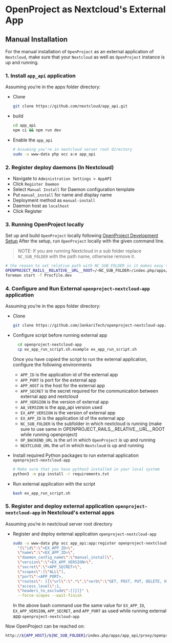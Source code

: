 # OpenProject as Nextcloud's External App

## Manual Installation
For the manual installation of `OpenProject` as an external application of `Nextcloud`, make sure that your `Nextcloud` as well as `OpenProject` instance is up and running.

### 1. Install `app_api` application

Assuming you’re in the apps folder directory:

- Clone
	```bash
	git clone https://github.com/nextcloud/app_api.git
	```
- build
   ```bash
   cd app_api
   npm ci && npm run dev
    ```
- Enable the `app_api`
	```bash
	# Assuming you’re in nextcloud server root directory
	sudo -u www-data php occ a:e app_api
	```
 
### 2. Register deploy daemons (In Nextcloud)

- Navigate to `Administration Settings > AppAPI`
- Click `Register Daemon`
- Select `Manual Install` for Daemon configuration template
- Put `manual_install` for name and display name
- Deployment method as `manual-install`
- Daemon host as `localhost`
- Click Register

### 3. Running OpenProject locally
Set up and build `OpenProject` locally following [OpenProject Development Setup](https://www.openproject.org/docs/development/development-environment/)
After the setup, run `OpenProject` locally with the given command line.

>NOTE: If you are running Nextcloud in a sub folder  replace `NC_SUB_FOLDER` with the path name, otherwise remove it.

```bash
# the reason to set relative path with NC_SUB_FOLDER is it makes easy to change when there is redirection url in response
OPENPROJECT_RAILS__RELATIVE__URL__ROOT=/<NC_SUB_FOLDER>/index.php/apps/app_api/proxy/openproject-nextcloud-app \
foreman start -f Procfile.dev
```

### 4. Configure and Run External `openproject-nextcloud-app` application
Assuming you’re in the apps folder directory:

- Clone
  ```bash
  git clone https://github.com/JankariTech/openproject-nextcloud-app.git
  ```
- Configure script before running external app
   ```bash
	 cd openproject-nextcloud-app
	 cp ex_app_run_script.sh.example ex_app_run_script.sh
    ```
  Once you have copied the script to run the external application, configure the following environments

  - `APP_ID` is the application id of the external app
  - `APP_PORT` is port for the external app
  - `APP_HOST` is the host for the external app
  - `APP_SECRET` is the secret required for the communication between external app and nextcloud
  - `APP_VERSION` is the version of external app
  - `AA_VERSION` is the app_api version used
  - `EX_APP_VERSION` is the version of external app
  - `EX_APP_ID` is the application id of the external app
  - `NC_SUB_FOLDER` is the subfolder in which nextcloud is running (make sure to use same in OPENPROJECT_RAILS__RELATIVE__URL__ROOT while running openproject)
  - `OP_BACKEND_URL` is the url in which `OpenProject` is up and running
  - `NEXTCLOUD_URL` the url in which `Nextcloud` is up and running

- Install required Python packages to run external application `openproject-nextcloud-app`
	```bash
	# Make sure that you have python3 installed in your local system
	python3 -m pip install -r requirements.txt
	```

- Run external application with the script
   ```bash
   bash ex_app_run_script.sh
    ```

### 5. Register and deploy external application `openproject-nextcloud-app` in Nextcloud's external apps

Assuming you’re in nextcloud server root directory

- Register and deploy external application `openproject-nextcloud-app`
  ```bash
  sudo -u www-data php occ app_api:app:register openproject-nextcloud-app manual_install --json-info \
    "{\"id\":\"<EX_APP_ID>\",
  	\"name\":\"<EX_APP_ID>\",
  	\"daemon_config_name\":\"manual_install\",
  	\"version\":\"<EX_APP_VERSION>\",
  	\"secret\":\"<APP_SECRET>\",
  	\"scopes\":[\"ALL\"],
  	\"port\":<APP_PORT>,
  	\"routes\": [{\"url\":\".*\",\"verb\":\"GET, POST, PUT, DELETE, HEAD, PATCH, OPTIONS, TRACE\",
  	\"access_level\":1,
  	\"headers_to_exclude\":[]}]}" \
    --force-scopes --wait-finish
  ```
  In the above bash command use the same value for `EX_APP_ID`, `EX_APP_VERSION`, `APP_SECRET`, and `APP_PORT` as used while running external app `openproject-nextcloud-app`


Now OpenProject can be reached on:
```bash
http://${APP_HOST}/${NC_SUB_FOLDER}/index.php/apps/app_api/proxy/openproject-nextcloud-app
```

